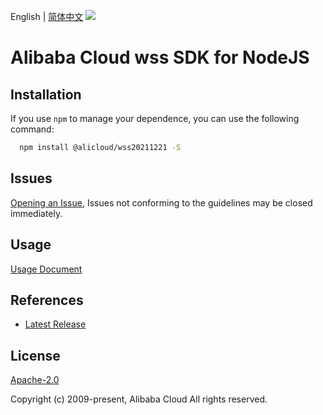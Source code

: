 English | [简体中文](README-CN.md)
![](https://aliyunsdk-pages.alicdn.com/icons/AlibabaCloud.svg)

# Alibaba Cloud wss SDK for NodeJS

## Installation
If you use `npm` to manage your dependence, you can use the following command:

```sh
  npm install @alicloud/wss20211221 -S
```

## Issues
[Opening an Issue](https://github.com/aliyun/alibabacloud-typescript-sdk/issues/new), Issues not conforming to the guidelines may be closed immediately.

## Usage
[Usage Document](https://github.com/aliyun/alibabacloud-typescript-sdk/blob/master/docs/Usage-EN.md#quick-examples)

## References
* [Latest Release](https://github.com/aliyun/alibabacloud-typescript-sdk/)

## License
[Apache-2.0](http://www.apache.org/licenses/LICENSE-2.0)

Copyright (c) 2009-present, Alibaba Cloud All rights reserved.
